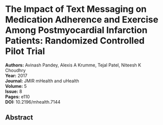 # The Impact of Text Messaging on Medication Adherence and Exercise Among Postmyocardial Infarction Patients: Randomized Controlled Pilot Trial

**Authors:** Avinash Pandey, Alexis A Krumme, Tejal Patel, Niteesh K Choudhry  
**Year:** 2017  
**Journal:** JMIR mHealth and uHealth  
**Volume:** 5  
**Issue:** 8  
**Pages:** e110  
**DOI:** 10.2196/mhealth.7144  

## Abstract


